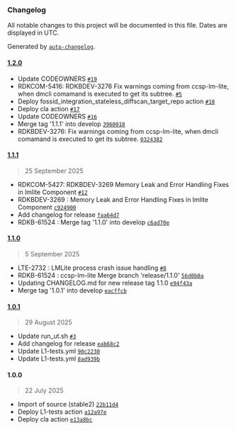 ### Changelog

All notable changes to this project will be documented in this file. Dates are displayed in UTC.

Generated by [`auto-changelog`](https://github.com/CookPete/auto-changelog).

#### [1.2.0](https://github.com/rdkcentral/lan-manager-lite/compare/1.1.1...1.2.0)

- Update CODEOWNERS [`#19`](https://github.com/rdkcentral/lan-manager-lite/pull/19)
- RDKCOM-5416: RDKBDEV-3276 Fix warnings coming from ccsp-lm-lite, when dmcli comamand is executed to get its subtree. [`#5`](https://github.com/rdkcentral/lan-manager-lite/pull/5)
- Deploy fossid_integration_stateless_diffscan_target_repo action [`#18`](https://github.com/rdkcentral/lan-manager-lite/pull/18)
- Deploy cla action [`#17`](https://github.com/rdkcentral/lan-manager-lite/pull/17)
- Update CODEOWNERS [`#16`](https://github.com/rdkcentral/lan-manager-lite/pull/16)
- Merge tag '1.1.1' into develop [`3960018`](https://github.com/rdkcentral/lan-manager-lite/commit/39600184e5b2f0f01c4b81acd7746890783464ed)
- RDKBDEV-3276: Fix warnings coming from ccsp-lm-lite, when dmcli comamand is executed to get its subtree. [`0324382`](https://github.com/rdkcentral/lan-manager-lite/commit/0324382fe581232bf97bb5f4e50606299fbdd221)

#### [1.1.1](https://github.com/rdkcentral/lan-manager-lite/compare/1.1.0...1.1.1)

> 25 September 2025

- RDKCOM-5427: RDKBDEV-3269 Memory Leak and Error Handling Fixes in lmlite Component [`#12`](https://github.com/rdkcentral/lan-manager-lite/pull/12)
- RDKBDEV-3269 : Memory Leak and Error Handling Fixes in lmlite Component [`c924900`](https://github.com/rdkcentral/lan-manager-lite/commit/c924900646f8c341405e7022181d0ca8325ace22)
- Add changelog for release [`faa64d7`](https://github.com/rdkcentral/lan-manager-lite/commit/faa64d71c354f267d7599a9f8fe94167b73c37da)
- RDKB-61524 : Merge tag '1.1.0' into develop [`c6ad70e`](https://github.com/rdkcentral/lan-manager-lite/commit/c6ad70edfbddeb83035839fe67aea23b0d7960f2)

#### [1.1.0](https://github.com/rdkcentral/lan-manager-lite/compare/1.0.1...1.1.0)

> 5 September 2025

- LTE-2732 : LMLite process crash issue handling [`#8`](https://github.com/rdkcentral/lan-manager-lite/pull/8)
- RDKB-61524 : ccsp-lm-lite Merge branch 'release/1.1.0' [`56d0b0a`](https://github.com/rdkcentral/lan-manager-lite/commit/56d0b0ace719fc0560069d77ea02f0c64099c95c)
- Updating CHANGELOG.md for new release tag 1.1.0 [`e94f43a`](https://github.com/rdkcentral/lan-manager-lite/commit/e94f43a0c2d497f4f9eb6bbb53aa56ff417b6ee5)
- Merge tag '1.0.1' into develop [`eacffcb`](https://github.com/rdkcentral/lan-manager-lite/commit/eacffcb09209492b126cc09314a91255589b969b)

#### [1.0.1](https://github.com/rdkcentral/lan-manager-lite/compare/1.0.0...1.0.1)

> 29 August 2025

- Update run_ut.sh [`#3`](https://github.com/rdkcentral/lan-manager-lite/pull/3)
- Add changelog for release [`eab68c2`](https://github.com/rdkcentral/lan-manager-lite/commit/eab68c20ecf39e4d03352b30c0eddee78b3ec6e1)
- Update L1-tests.yml [`90c2230`](https://github.com/rdkcentral/lan-manager-lite/commit/90c2230328f9d84ba378cfc6b8af0e53551d4be4)
- Update L1-tests.yml [`8ad939b`](https://github.com/rdkcentral/lan-manager-lite/commit/8ad939bfb58dd830970208e43daac80d27413ba4)

#### 1.0.0

> 22 July 2025

- Import of source (stable2) [`22b11d4`](https://github.com/rdkcentral/lan-manager-lite/commit/22b11d43fb82dea438d9658c250733095a43585f)
- Deploy L1-tests action [`a12a97e`](https://github.com/rdkcentral/lan-manager-lite/commit/a12a97e3ff72050f5669d6c483a7c3fd897212fd)
- Deploy cla action [`e13a8bc`](https://github.com/rdkcentral/lan-manager-lite/commit/e13a8bc89457aab6f800a5340619e7d3483568c0)
